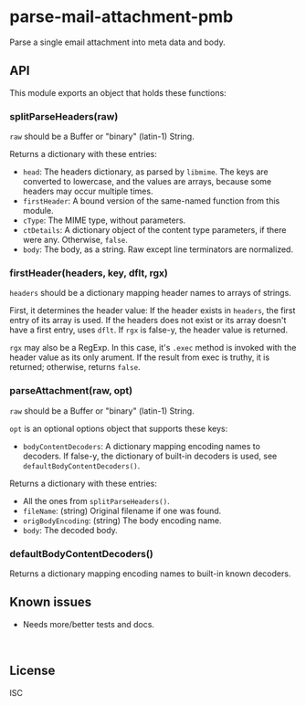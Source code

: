 ﻿
<!--#echo json="package.json" key="name" underline="=" -->
parse-mail-attachment-pmb
=========================
<!--/#echo -->

<!--#echo json="package.json" key="description" -->
Parse a single email attachment into meta data and body.
<!--/#echo -->



API
---

This module exports an object that holds these functions:

### splitParseHeaders(raw)

`raw` should be a Buffer or "binary" (latin-1) String.

Returns a dictionary with these entries:

* `head`: The headers dictionary, as parsed by `libmime`.
  The keys are converted to lowercase,
  and the values are arrays, because some headers may occur multiple times.
* `firstHeader`: A bound version of the same-named function from this module.
* `cType`: The MIME type, without parameters.
* `ctDetails`: A dictionary object of the content type parameters,
  if there were any. Otherwise, `false`.
* `body`: The body, as a string. Raw except line terminators are normalized.



### firstHeader(headers, key, dflt, rgx)

`headers` should be a dictionary mapping header names to arrays of strings.

First, it determines the header value:
If the header exists in `headers`, the first entry of its array is used.
If the headers does not exist or its array doesn't have a first entry,
uses `dflt`.
If `rgx` is false-y, the header value is returned.

`rgx` may also be a RegExp. In this case, it's `.exec` method is invoked
with the header value as its only arument. If the result from exec is
truthy, it is returned; otherwise, returns `false`.



### parseAttachment(raw, opt)

`raw` should be a Buffer or "binary" (latin-1) String.

`opt` is an optional options object that supports these keys:

* `bodyContentDecoders`: A dictionary mapping encoding names to decoders.
  If false-y, the dictionary of built-in decoders is used,
  see `defaultBodyContentDecoders()`.

Returns a dictionary with these entries:

* All the ones from `splitParseHeaders()`.
* `fileName`: (string) Original filename if one was found.
* `origBodyEncoding`: (string) The body encoding name.
* `body`: The decoded body.



### defaultBodyContentDecoders()

Returns a dictionary mapping encoding names to built-in known decoders.









Known issues
------------

* Needs more/better tests and docs.




&nbsp;


License
-------
<!--#echo json="package.json" key=".license" -->
ISC
<!--/#echo -->
